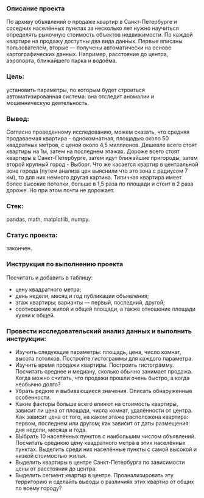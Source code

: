 ### Описание проекта
По архиву объявлений о продаже квартир в Санкт-Петербурге и соседних населённых пунктах за несколько лет нужно научиться определять рыночную стоимость объектов недвижимости. 
По каждой квартире на продажу доступны два вида данных. Первые вписаны пользователем, вторые — получены автоматически на основе картографических данных. Например, расстояние до центра, аэропорта, ближайшего парка и водоёма.

### Цель: 
установить параметры, по которым будет строиться автоматизированная система: она отследит аномалии и мошенническую деятельность.
### Вывод: 
Согласно проведенному исследованию, можем сказать, что средняя продаваемая квартира - однокомнатная, площадью около 50 квадратных метров, с ценой около 4,5 миллионов. Дешевле всего стоят квартиры на 1м, затем на последнем этажах. Дороже всего стоят квартиры в Санкт-Петербурге, затем идут ближайшие пригороды, затем второй крупный город - Выборг. Что же касается квартир в центральной зоне города (путем анализа цен выяснили что это зона с радиусом 7 км), то для них немного другая картина. Типичная квартира имеет более высокие потолки, больше в 1,5 раза по площади и стоит в 2 раза дороже. Но при этом почти не дорожает.
### Стек: 
pandas, math, matplotlib, numpy.
### Статус проекта: 
закончен.

### Инструкция по выполнению проекта
 Посчитать и добавить в таблицу:
- цену квадратного метра;
- день недели, месяц и год публикации объявления;
- этаж квартиры; варианты — первый, последний, другой;
- соотношение жилой и общей площади, а также отношение площади кухни к общей.

### Провести исследовательский анализ данных и выполнить инструкции:
- Изучить следующие параметры: площадь, цена, число комнат, высота потолков. Постройте гистограммы для каждого параметра.
- Изучить время продажи квартиры. Построить гистограмму. Посчитать среднее и медиану, сколько обычно занимает продажа. Когда можно считать, что продажи прошли очень быстро, а когда необычно долго?
- Убрать редкие и выбивающиеся значения. Описать обнаруженные  особенности.
- Какие факторы больше всего влияют на стоимость квартиры, зависит ли цена от площади, числа комнат, удалённости от центра. Как зависит цена от того, на каком этаже расположена квартира: первом, последнем или другом; как зависит от даты размещения: дня недели, месяца и года.
- ВЫбрать 10 населённых пунктов с наибольшим числом объявлений. Посчитать среднюю цену квадратного метра в этих населённых пунктах. Выделить среди них населённые пункты с самой высокой и низкой стоимостью жилья.
- Выделить квартиры в центре Санкт-Петербурга по зависимости цены от расстояния до центра.
- Выделить сегмент квартир в центре. Проанализировать эту территорию и сделайть выводы о различиях этих квартир от общих по всему городу?
